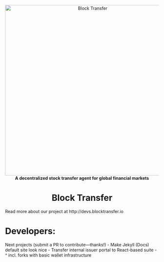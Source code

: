 <div align="center">
<a href="https://www.blocktransfer.io"><img alt="Block Transfer" src="https://www.blocktransfer.io/hosted/images/39/3e0a939c35424d9a5b392a10a08e28/BT_GH.png" width="558" /></a>
<br/>
<strong>A decentralized stock transfer agent for global financial markets</strong>

<h1>Block Transfer</h1>
</div>
Read more about our project at http://devs.blocktransfer.io

<h1>Developers:</h1>
</div>
Next projects (submit a PR to contribute—thanks!)
- Make Jekyll (Docs) default site look nice 
- Transfer internal issuer portal to React-based suite
- ^ incl. forks with basic wallet infrastructure
